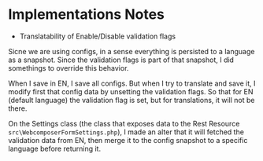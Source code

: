 # Implementations Notes

* Translatability of Enable/Disable validation flags

Sicne we are using configs, in a sense everything is persisted to a language as a snapshot. Since the
validation flags is part of that snapshot, I did somethings to override this behavior.

When I save in EN, I save all configs. But when I try to translate and save it, I modify
first that config data by unsetting the validation flags. So that for EN (default language)
the validation flag is set, but for translations, it will not be there.

On the Settings class (the class that exposes data to the Rest Resource `src\WebcomposerFormSettings.php`), I made an alter that
it will fetched the validation data from EN, then merge it to the config snapshot
to a specific language before returning it.
